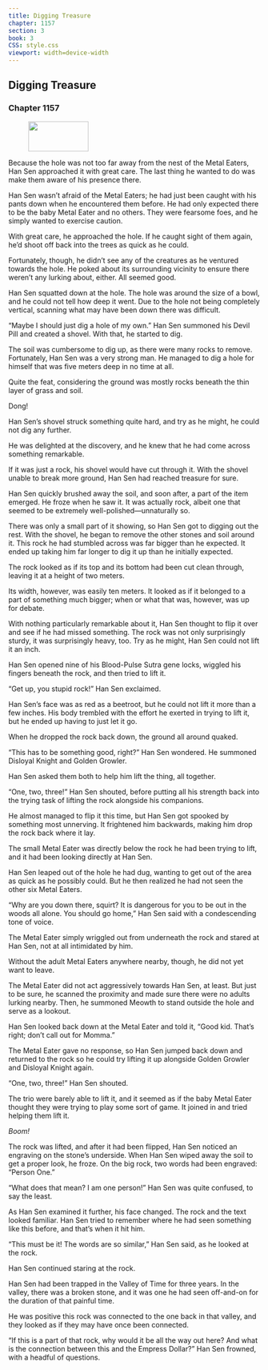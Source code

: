 ```yaml
---
title: Digging Treasure
chapter: 1157
section: 3
book: 3
CSS: style.css
viewport: width=device-width
---
```


## Digging Treasure

### Chapter 1157

<figure>
	<img src="../Images/gem.gif" alt="" id="gem" width="120" height="60" />
</figure>

Because the hole was not too far away from the nest of the Metal Eaters, Han Sen approached it with great care. The last thing he wanted to do was make them aware of his presence there.

Han Sen wasn’t afraid of the Metal Eaters; he had just been caught with his pants down when he encountered them before. He had only expected there to be the baby Metal Eater and no others. They were fearsome foes, and he simply wanted to exercise caution.

With great care, he approached the hole. If he caught sight of them again, he’d shoot off back into the trees as quick as he could.

Fortunately, though, he didn’t see any of the creatures as he ventured towards the hole. He poked about its surrounding vicinity to ensure there weren’t any lurking about, either. All seemed good.

Han Sen squatted down at the hole. The hole was around the size of a bowl, and he could not tell how deep it went. Due to the hole not being completely vertical, scanning what may have been down there was difficult.

“Maybe I should just dig a hole of my own.” Han Sen summoned his Devil Pill and created a shovel. With that, he started to dig.

The soil was cumbersome to dig up, as there were many rocks to remove. Fortunately, Han Sen was a very strong man. He managed to dig a hole for himself that was five meters deep in no time at all.

Quite the feat, considering the ground was mostly rocks beneath the thin layer of grass and soil.

Dong!

Han Sen’s shovel struck something quite hard, and try as he might, he could not dig any further.

He was delighted at the discovery, and he knew that he had come across something remarkable.

If it was just a rock, his shovel would have cut through it. With the shovel unable to break more ground, Han Sen had reached treasure for sure.

Han Sen quickly brushed away the soil, and soon after, a part of the item emerged. He froze when he saw it. It was actually rock, albeit one that seemed to be extremely well-polished—unnaturally so.

There was only a small part of it showing, so Han Sen got to digging out the rest. With the shovel, he began to remove the other stones and soil around it. This rock he had stumbled across was far bigger than he expected. It ended up taking him far longer to dig it up than he initially expected.

The rock looked as if its top and its bottom had been cut clean through, leaving it at a height of two meters.

Its width, however, was easily ten meters. It looked as if it belonged to a part of something much bigger; when or what that was, however, was up for debate.

With nothing particularly remarkable about it, Han Sen thought to flip it over and see if he had missed something. The rock was not only surprisingly sturdy, it was surprisingly heavy, too. Try as he might, Han Sen could not lift it an inch.

Han Sen opened nine of his Blood-Pulse Sutra gene locks, wiggled his fingers beneath the rock, and then tried to lift it.

“Get up, you stupid rock!” Han Sen exclaimed.

Han Sen’s face was as red as a beetroot, but he could not lift it more than a few inches. His body trembled with the effort he exerted in trying to lift it, but he ended up having to just let it go.

When he dropped the rock back down, the ground all around quaked.

“This has to be something good, right?” Han Sen wondered. He summoned Disloyal Knight and Golden Growler.

Han Sen asked them both to help him lift the thing, all together.

“One, two, three!” Han Sen shouted, before putting all his strength back into the trying task of lifting the rock alongside his companions.

He almost managed to flip it this time, but Han Sen got spooked by something most unnerving. It frightened him backwards, making him drop the rock back where it lay.

The small Metal Eater was directly below the rock he had been trying to lift, and it had been looking directly at Han Sen.

Han Sen leaped out of the hole he had dug, wanting to get out of the area as quick as he possibly could. But he then realized he had not seen the other six Metal Eaters.

“Why are you down there, squirt? It is dangerous for you to be out in the woods all alone. You should go home,” Han Sen said with a condescending tone of voice.

The Metal Eater simply wriggled out from underneath the rock and stared at Han Sen, not at all intimidated by him.

Without the adult Metal Eaters anywhere nearby, though, he did not yet want to leave.

The Metal Eater did not act aggressively towards Han Sen, at least. But just to be sure, he scanned the proximity and made sure there were no adults lurking nearby. Then, he summoned Meowth to stand outside the hole and serve as a lookout.

Han Sen looked back down at the Metal Eater and told it, “Good kid. That’s right; don’t call out for Momma.”

The Metal Eater gave no response, so Han Sen jumped back down and returned to the rock so he could try lifting it up alongside Golden Growler and Disloyal Knight again.

“One, two, three!” Han Sen shouted.

The trio were barely able to lift it, and it seemed as if the baby Metal Eater thought they were trying to play some sort of game. It joined in and tried helping them lift it.

*Boom!*

The rock was lifted, and after it had been flipped, Han Sen noticed an engraving on the stone’s underside. When Han Sen wiped away the soil to get a proper look, he froze. On the big rock, two words had been engraved: “Person One.”

“What does that mean? I am one person!” Han Sen was quite confused, to say the least.

As Han Sen examined it further, his face changed. The rock and the text looked familiar. Han Sen tried to remember where he had seen something like this before, and that’s when it hit him.

“This must be it! The words are so similar,” Han Sen said, as he looked at the rock.

Han Sen continued staring at the rock.

Han Sen had been trapped in the Valley of Time for three years. In the valley, there was a broken stone, and it was one he had seen off-and-on for the duration of that painful time.

He was positive this rock was connected to the one back in that valley, and they looked as if they may have once been connected.

“If this is a part of that rock, why would it be all the way out here? And what is the connection between this and the Empress Dollar?” Han Sen frowned, with a headful of questions.